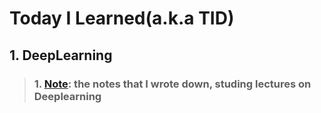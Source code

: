 # Today I Learned(a.k.a TID)

## 1. DeepLearning
>### 1. [Note](https://github.com/Alohasprit/TIL/tree/master/Deep_Learning/Note): the notes that I wrote down, studing lectures on Deeplearning
